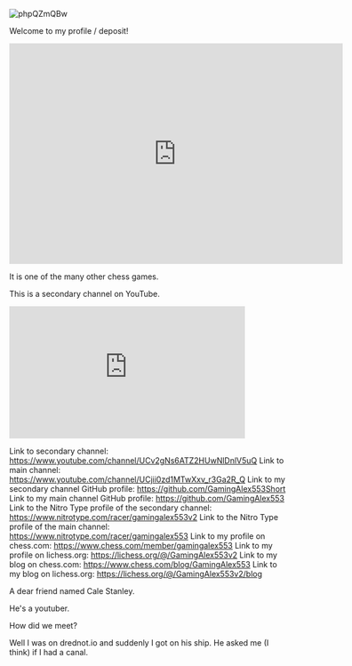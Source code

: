 ![phpQZmQBw](https://user-images.githubusercontent.com/108351366/176209240-59418498-cc34-4690-a08b-4ed4934bb3db.jpeg)


Welcome to my profile / deposit!

<iframe src="https://lichess.org/embed/GkoV0e6g?theme=auto&bg=auto"
width=600 height=397 frameborder=0></iframe>

It is one of the many other chess games.

This is a secondary channel on YouTube.

<iframe width="424" height="238" src="https://www.youtube.com/embed/P5jbLXtoSVU" title="Press the 👍button and subscribe button." frameborder="0" allow="accelerometer; autoplay; clipboard-write; encrypted-media; gyroscope; picture-in-picture" allowfullscreen></iframe>

Link to secondary channel: https://www.youtube.com/channel/UCv2gNs6ATZ2HUwNlDnlV5uQ
Link to main channel: https://www.youtube.com/channel/UCjii0zd1MTwXxv_r3Ga2R_Q
Link to my secondary channel GitHub profile: https://github.com/GamingAlex553Short
Link to my main channel GitHub profile: https://github.com/GamingAlex553
Link to the Nitro Type profile of the secondary channel: https://www.nitrotype.com/racer/gamingalex553v2
Link to the Nitro Type profile of the main channel: https://www.nitrotype.com/racer/gamingalex553
Link to my profile on chess.com: https://www.chess.com/member/gamingalex553
Link to my profile on lichess.org: https://lichess.org/@/GamingAlex553v2
Link to my blog on chess.com: https://www.chess.com/blog/GamingAlex553
Link to my blog on lichess.org: https://lichess.org/@/GamingAlex553v2/blog

A dear friend named Cale Stanley.

He's a youtuber.

How did we meet?

Well I was on drednot.io and suddenly I got on his ship.
He asked me (I think) if I had a canal.

